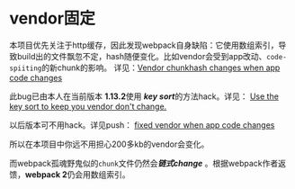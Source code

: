 # vendor固定
本项目优先关注于http缓存，因此发现webpack自身缺陷：它使用数组索引，导致build出的文件飘忽不定，hash随便变化。比如vendor会受到app改动、`code-spiiting`的新chunk的影响。
详见：<a href="https://github.com/webpack/webpack/issues/1315" target="_blank">Vendor chunkhash changes when app code changes</a>

此bug已由本人在当前版本 **1.13.2**使用  ***key sort***的方法hack。详见：
<a href="https://github.com/webpack/webpack/issues/1315#issuecomment-247269598" target="_blank">Use the key sort to keep you vendor don't change.</a>

以后版本可不用hack。详见push：
<a href="https://github.com/webpack/webpack/pull/2998" target="_blank">fixed vendor when app code changes</a>

所以在本项目中你远不用担心200多kb的vendor会变化。

而webpack孤魂野鬼似的`chunk`文件仍然会***链式change*** 。根据webpack作者返馈，**webpack 2**仍会用数组索引。

